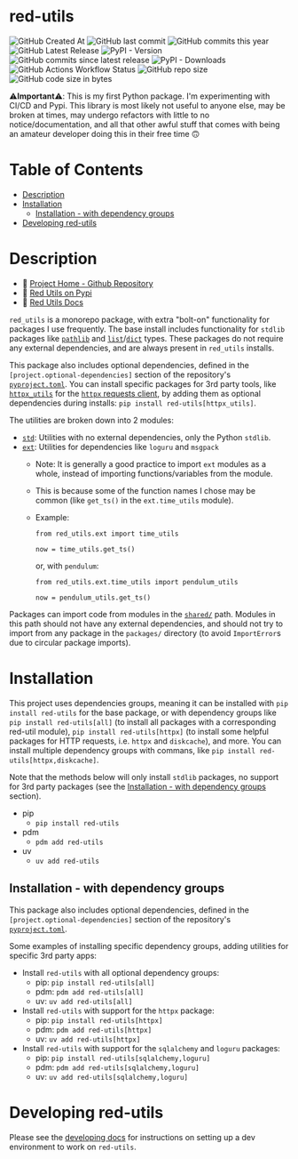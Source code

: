 # red-utils <!-- omit in toc -->

![GitHub Created At](https://img.shields.io/github/created-at/redjax/red-utils)
![GitHub last commit](https://img.shields.io/github/last-commit/redjax/red-utils)
![GitHub commits this year](https://img.shields.io/github/commit-activity/y/redjax/red-utils)
![GitHub Latest Release](https://img.shields.io/github/release-date/redjax/red-utils)
![PyPI - Version](https://img.shields.io/pypi/v/red-utils)
![GitHub commits since latest release](https://img.shields.io/github/commits-since/redjax/red-utils/latest)
![PyPI - Downloads](https://img.shields.io/pypi/dm/red-utils)
![GitHub Actions Workflow Status](https://img.shields.io/github/actions/workflow/status/redjax/red-utils/tests.yml)
![GitHub repo size](https://img.shields.io/github/repo-size/redjax/red-utils)
![GitHub code size in bytes](https://img.shields.io/github/languages/code-size/redjax/red-utils)

⚠️**Important**⚠️: This is my first Python package. I'm experimenting with CI/CD and Pypi. This library is most likely not useful to anyone else, may be broken at times, may undergo refactors with little to no notice/documentation, and all that other awful stuff that comes with being an amateur developer doing this in their free time 🙃

# Table of Contents <!-- omit in toc -->

- [Description](#description)
- [Installation](#installation)
  - [Installation - with dependency groups](#installation---with-dependency-groups)
- [Developing red-utils](#developing-red-utils)

# Description

- 🔗 [Project Home - Github Repository](https://github.com/redjax/red-utils)
- 🐍 [Red Utils on Pypi](https://pypi.org/project/red_utils/)
- 📖 [Red Utils Docs](https://red-utils.readthedocs.io/en/latest/)

`red_utils` is a monorepo package, with extra "bolt-on" functionality for packages I use frequently. The base install includes functionality for `stdlib` packages like [`pathlib`](./packages/std/path-utils/) and [`list`](./packages/std/list-utils/)/[`dict`](./packages/std/dict-utils/) types. These packages do not require any external dependencies, and are always present in `red_utils` installs.

This package also includes optional dependencies, defined in the `[project.optional-dependencies]` section of the repository's [`pyproject.toml`](./pyproject.toml). You can install specific packages for 3rd party tools, like [`httpx_utils`](./packages/ext/httpx-utils/) for the [`httpx` requests client](https://www.python-httpx.org), by adding them as optional dependencies during installs: `pip install red-utils[httpx_utils]`.

The utilities are broken down into 2 modules:

- [`std`](./packages/std): Utilities with no external dependencies, only the Python `stdlib`.
- [`ext`](./packages/ext): Utilities for dependencies like `loguru` and `msgpack`
  - Note: It is generally a good practice to import `ext` modules as a whole, instead of importing functions/variables from the module.
  - This is because some of the function names I chose may be common (like `get_ts()` in the `ext.time_utils` module).
  - Example:
    ```
    from red_utils.ext import time_utils

    now = time_utils.get_ts()
    ```

    or, with `pendulum`:
    ```
    from red_utils.ext.time_utils import pendulum_utils

    now = pendulum_utils.get_ts()
    ```
     
Packages can import code from modules in the [`shared/`](./shared/) path. Modules in this path should not have any external dependencies, and should not try to import from any package in the `packages/` directory (to avoid `ImportError`s due to circular package imports).

# Installation

This project uses dependencies groups, meaning it can be installed with `pip install red-utils` for the base package, or with dependency groups like `pip install red-utils[all]` (to install all packages with a corresponding red-util module), `pip install red-utils[httpx]` (to install some helpful packages for HTTP requests, i.e. `httpx` and `diskcache`), and more. You can install multiple dependency groups with commans, like `pip install red-utils[httpx,diskcache]`.

Note that the methods below will only install `stdlib` packages, no support for 3rd party packages (see the [Installation - with dependency groups](#installation---with-dependency-groups) section).

- pip
  - `pip install red-utils`
- pdm
  - `pdm add red-utils`
- uv
  - `uv add red-utils`

## Installation - with dependency groups

This package also includes optional dependencies, defined in the `[project.optional-dependencies]` section of the repository's [`pyproject.toml`](./pyproject.toml).

Some examples of installing specific dependency groups, adding utilities for specific 3rd party apps:

- Install `red-utils` with all optional dependency groups:
  - pip: `pip install red-utils[all]`
  - pdm: `pdm add red-utils[all]`
  - uv: `uv add red-utils[all]`
- Install `red-utils` with support for the `httpx` package:
  - pip: `pip install red-utils[httpx]`
  - pdm: `pdm add red-utils[httpx]`
  - uv: `uv add red-utils[httpx]`
- Install `red-utils` with support for the `sqlalchemy` and `loguru` packages:
  - pip: `pip install red-utils[sqlalchemy,loguru]`
  - pdm: `pdm add red-utils[sqlalchemy,loguru]`
  - uv: `uv add red-utils[sqlalchemy,loguru]`

# Developing red-utils

Please see the [developing docs](docs/developing.md) for instructions on setting up a dev environment to work on `red-utils`.
